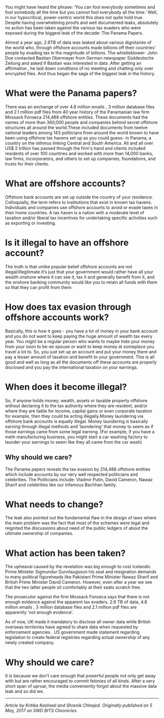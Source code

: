 <!-- TITLE: Panama Papers: Forgot Already? -->
<!-- SUBTITLE: A quick summary of Panama Papers -->

You might have heard the phrase: ‘You can fool everybody sometimes and fool somebody all the time but you cannot fool everybody all the time.’ Well, in our hypocritical, power-centric world this does not quite hold true. Despite having overwhelming proofs and well documented leaks, absolutely no action has been taken against the various tax evaders who were exposed during the biggest leak of the decade: The Panama Papers.  

Almost a year ago, 2.6TB of data was leaked about various dignitaries of the world who, through offshore accounts made billions off their countries’ people by evading tax in the magnitude of billions. The whistleblower- John Doe contacted Bastian Obermayer from German newspaper Süddeutsche Zeitung and asked if Bastian was interested in data .After getting an affirmative , he laid down conditions of no meeting and chatting only over encrypted files. And thus began the saga of the biggest leak in the history.

# What were the Panama papers?
There was an exchange of over 4.8 million emails , 3 million database files and 2.1 million pdf files from 40 year history of the Panamanian law firm Mossack Fonseca 214,488 offshore entities. These documents had the names of more than 360,000 people and companies behind secret offshore structures all around the world.These included documents from twelve national leaders among 143 politicians from around the world known to have been using offshore tax havens set up as you could guess- in Panama, a country on the isthmus linking Central and South America. All and all over US$ 2 trillion has passed through the firm's hand and clients included residents of over 100 countries and worked with more than 14,000 banks, law firms, incorporators, and others to set up companies, foundations, and trusts for their clients.

# What are offshore accounts?
Offshore bank accounts are set up outside the country of your residence. Colloquially, the term refers to institutions that exist in known tax havens. Individuals and companies use offshore accounts to avoid or evade taxes in their home countries. A tax haven is a nation with a moderate level of taxation and/or liberal tax incentives for undertaking specific activities such as exporting or investing.

# Is it illegal to have an offshore account?
The truth is that unlike popular belief offshore accounts are not illegal/illegitimate.It’s just that your government would rather have all your wealth onshore where it can see it, tax it and generally benefit from it, and the onshore banking community would like you to retain all funds with them so that they can profit from them.

# How does tax evasion through offshore accounts work?
Basically, this is how it goes - you have a lot of money in your bank account and you do not want to keep paying the huge amount of wealth tax every year. You might be a regular person who wants to maybe hide your money from your soon to be-ex spouse or want to keep money at someplace you travel a lot to. So, you just set up an account and put your money there and pay a lesser amount of taxation and benefit to your government. This is all good and well as long as all the documents off these accounts are properly disclosed and you pay the international taxation on your earnings.

# When does it become illegal?
So, if anyone holds money, wealth, assets or taxable property offshore without declaring it to the tax authority where they are resident, and/or where they are liable for income, capital gains or even corporate taxation for example, then they could be acting illegally.Money laundering via offshore bank accounts is equally illegal. Money laundering is basically earning through illegal methods and ‘laundering’ that money to seem as if those earnings came from some legal earning. (For example, if you have a meth manufacturing business, you might start a car washing factory to launder your earnings to seem like they all came from the car wash)

## Why should we care?
The Panama papers reveals the tax evasion by 214,488 offshore entities which include accounts by our very well respected politicians and celebrities. The Politicians include: Vladmir Putin, David Cameron, Nawaz Sharif and celebrities like our infamous Bachhan family.

# What needs to change?
The leak also pointed out the fundamental flaw in the design of laws where the main problem was the fact that most of the schemes were legal and reignited the discussions about need of the public ledgers of about the ultimate ownership of companies.

# What action has been taken?
The upheaval caused by the revelation was big enough to cost Icelandic Prime Minister Sigmundur Gunnlaugsson his seat and resignation demands to many political figureheads like Pakistani Prime Minister Nawaz Sharif and British Prime Minister David Cameron. However, even after a year we see that the two latter people sit comfortably at their seats scratch free.  

The prosecutor against the firm Mossack Fonseca says that there is not enough evidence against the apparent tax evaders. 2.6 TB of data, 4.8 million emails , 3 million database files and 2.1 million pdf files are apparently ‘not enough evidence’.  

As of now, UK made it mandatory to disclose all owner data while British overseas territories have agreed to share data when requested by enforcement agencies . US government made statement regarding legislation to create federal registries regarding actual ownership of any newly created company.

# Why should we care? 
It is because we don’t care enough that powerful people not only get away with but are rather encouraged to commit felonies of all kinds. After a very short span of uproar, the media conveniently forgot about the massive data leak and so did we.


-----


*Article by Kritika Kasliwal and Shrenik Chhajed. Originally published on 5 May, 2017 on SWD BITS Chronicles.*